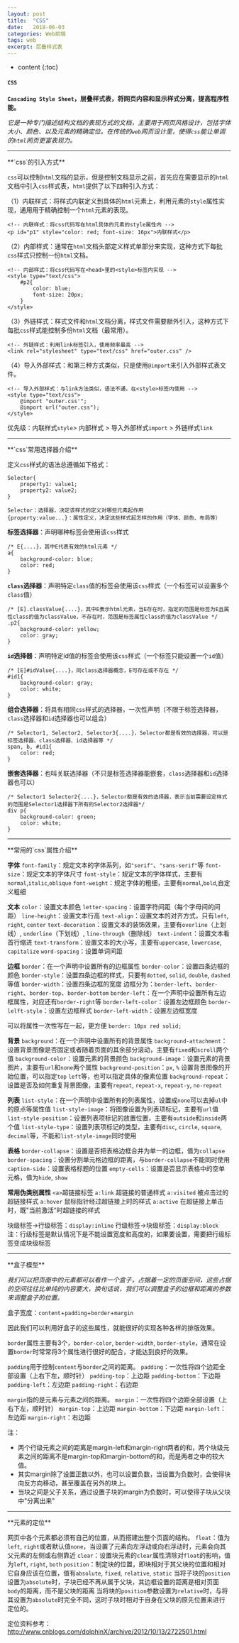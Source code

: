 ```yaml
---
layout: post
title:  "CSS"
date:   2018-06-03
categories: Web前端
tags: web
excerpt: 层叠样式表
---
```


* content
{:toc}

#### `CSS`

**`Cascading Style Sheet`，层叠样式表，将网页内容和显示样式分离，提高程序性能。**

_它是一种专门描述结构文档的表现方式的文档，主要用于网页风格设计，包括字体大小、颜色、以及元素的精确定位。在传统的`web`网页设计里，使得`css`能让单调的`html`网页更富表现力。_

<hr />
**`css`的引入方式**

`css`可以控制`html`文档的显示，但是控制文档显示之前，首先应在需要显示的`html`文档中引入`css`样式表，`html`提供了以下四种引入方式：

（1）内联样式：将样式内联定义到具体的`html`元素上，利用元素的`style`属性实现，通用用于精确控制一个`html`元素的表现。

    <!-- 内联样式：将css代码写在html具体的元素的style属性内 -->
    <p id="p1" style="color: red; font-size: 16px">内联样式</p>

（2）内部样式：通常在`html`文档头部定义样式单部分来实现，这种方式下每批`css`样式只控制一份`html`文档。

    <!-- 内部样式：将css代码写在<head>里的<style>标签内实现 -->
    <style type="text/css">
    	#p2{
    		color: blue;
    		font-size: 20px;
    	}
    </style>

（3）外链样式：样式文件和`html`文档分离，样式文件需要额外引入，这种方式下每批`css`样式能控制多份`html`文档（最常用）。

    <!-- 外链样式：利用link标签引入，使用频率最高 -->
    <link rel="stylesheet" type="text/css" href="outer.css" />

（4）导入外部样式：和第三种方式类似，只是使用`@import`来引入外部样式表文件。

    <!-- 导入外部样式：与link方法类似，语法不通，在<style>标签内使用 -->
    <style type="text/css">
    	@import "outer.css'";
    	@import url("outer.css");
    </style>

优先级：内联样式`style`> 内部样式 > 导入外部样式`import` > 外链样式`link`

<hr />
**`css`常用选择器介绍**

定义`css`样式的语法总遵循如下格式：

    Selector{
    	property1: value1;
    	property2: value2;
    }
    
    Selector：选择器，决定该样式的定义对哪些元素起作用
    {property:value...}：属性定义，决定这些样式起怎样的作用（字体、颜色、布局等）

**标签选择器**：声明哪种标签会使用该`css`样式

    /* E{....}，其中E代表有效的html元素 */
    a{
    	background-color: blue;
    	color: red;
    }

**`class`选择器**：声明特定`class`值的标签会使用该`css`样式（一个标签可以设置多个`class`值）

    /* [E].classValue{....}，其中E表示html元素，当E存在时，指定的范围是标签为E且属性class的值为classValue，不存在时，范围是标签属性class的值为classValue */
    .p2{
    	background-color: yellow;
    	color: gray;
    }

**`id`选择器**：声明特定id值的标签会使用该`css`样式（一个标签只能设置一个`id`值）

    /* [E]#idValue{....}，同class选择器概念，E可存在或不存在 */
    #id1{
    	background-color: gray;
    	color: white;
    }

**组合选择器**：将具有相同`css`样式的选择器，一次性声明（不限于标签选择器，`class`选择器和`id`选择器也可以组合）

    /* Selector1, Selector2, Selector3{....}，Selector都是有效的选择器，可以是标签选择器、class选择器、id选择器等 */
    span, b, #id1{
    	color: red;
    }

**嵌套选择器**：也叫关联选择器（不只是标签选择器能嵌套，`class`选择器和`id`选择器也可以）

    /* Selector1 Selector2{....}，Selector都是有效的选择器，表示当前需要设定样式的范围是Selector1选择器下所有的Selector2选择器*/
    div p{
    	background-color: green;
    	color: white;
    }

<hr />
**常用的`css`属性介绍**

**字体**
`font-family`：规定文本的字体系列，如`"serif"`、`"sans-serif"`等
`font-size`：规定文本的字体尺寸
`font-style`：规定文本的字体样式，主要有`normal`,`italic`,`oblique`
`font-weight`：规定字体的粗细，主要有`normal`,`bold`,自定义粗细

**文本**
`color`：设置文本颜色
`letter-spacing`：设置字符间距（每个字母间的间距）
`line-height`：设置文本行高
`text-align`：设置文本的对齐方式，只有`left`, `right`, `center`
`text-decoration`：设置文本的装饰效果，主要有`overline`（上划线）, `underline`（下划线）, 		`line-through`（删除线）
`text-indent`：设置文本看首行缩进
`text-transform`：设置文本的大小写，主要有`uppercase`, `lowercase`, `capitalize`
`word-spacing`：设置单词间距

**边框**
`border`：在一个声明中设置所有的边框属性
`border-color`：设置四条边框的颜色
`border-style`：设置四条边框的样式，只要有`dotted`, `solid`, `double`, `dashed`等值
`border-width`：设置四条边框的宽度
边框分为：`border-left`、`border-right`、`border-top`、`border-bottom`
`border-left`：在一个声明中设置所有左边框属性，对应还有`border-right`等
`border-left-color`：设置左边框颜色
`border-lelft-style`：设置左边框样式
`border-left-width`：设置左边框宽度
    
可以将属性一次性写在一起，更方便
`border: 10px red solid;`

**背景**
`background`：在一个声明中设置所有的背景属性
`background-attachment`：设置背景图像是否固定或者随着页面的其余部分滚动，主要有`fixed`和`scroll`两个值
`background-color`：设置元素的背景颜色
`background-image`：设置元素的背景图片，主要有`url`和`none`两个属性
`background-position`：`px`, `%` 设置背景图像的开始位置，可以指定`top` `left`等，也可以指定具体的像素位置
`background-repeat`：设置是否及如何重复背景图像，主要有`repeat`, `repeat-x`, `repeat-y`, `no-repeat`

**列表**
`list-style`：在一个声明中设置所有的列表属性，设置成`none`可以去掉`ul`中的原点等属性值
`list-style-image`：将图像设置为列表项标记，主要有`url`值
`list-style-position`：设置列表项标记的放置位置，主要有`outside`和`inside`两个值
`list-style-type`：设置列表项标记的类型，主要有`disc`, `circle`, `square`, `decimal`等，不能和`list-style-image`同时使用

**表格**
`border-collapse`：设置是否把表格边框合并为单一的边框，值为`collapse`
`border-spacing`：设置分割单元格边框的距离，与`border-collapse`不能同时使用
`caption-side`：设置表格标题的位置
`empty-cells`：设置是否显示表格中的空单元格，值为`hide`, `show`

**常用伪类别属性**
`<a>`超链接标签
	`a:link` 超链接的普通样式
	`a:visited` 被点击过的超链接样式
	`a:hover` 鼠标指针经过超链接上时的样式
	`a:active` 在超链接上单击时，既"当前激活"时超链接的样式
    
块级标签->行级标签：`display:inline`
行级标签->块级标签：`display:block`
注：行级标签是默认情况下是不能设置宽度和高度的，如果要设置，需要把行级标签变成块级标签
    
<hr />
**盒子模型**

_我们可以把页面中的元素都可以看作一个盒子，占据着一定的页面空间，这些占据的空间往往比单纯的内容要大，换句话说，我们可以调整盒子的边框和距离的参数来调整盒子的位置。_

盒子宽度：`content`+`padding`+`border`+`margin`

因此我们可以利用好盒子的这些属性，就能很好的实现各种各样的排版效果。

`border`属性主要有3个，`border-color`, `border-width`, `border-style`，通常在设置`border`时常常将3个属性进行很好的配合，才能达到良好的效果。

`padding`用于控制`content`与`border`之间的距离。
`padding`：一次性将四个边距全部设置（上右下左，顺时针）
`padding-top`：上边距
`padding-bottom`：下边距
`padding-left`：左边距
`padding-right`：右边距

`margin`指的是元素与元素之间的距离。
`margin`：一次性将四个边距全部设置（上右下左，顺时针）
`margin-top`：上边距
`margin-bottom`：下边距
`margin-left`：左边距
`margin-right`：右边距
    
注：

- 两个行级元素之间的距离是margin-left和margin-right两者的和，两个块级元素之间的距离不是margin-top和margin-bottom的和，而是两者之中的较大值。
- 其实margin除了设置正数以外，也可以设置负数，当设置为负数时，会使得块向反方向移动，甚至覆盖在另外的块上。
- 当块之间是父子关系，通过设置子块的margin为负数时，可以使得子块从父块中"分离出来"

<hr />
**元素的定位**

网页中各个元素都必须有自己的位置，从而搭建出整个页面的结构。
    `float`：值为`left`, `right`或者默认值`none`，当设置了元素向左浮动或向右浮动时，元素会向其父元素的左侧或右侧靠近
    `clear`：设置块元素的`clear`属性清除对`float`的影响，值为`left`, `right`, `both`
    `position`：制定块的位置，即块相对于其父块的位置和相对它自身应该在位置，值有`absolute`, `fixed`, `relative`, `static`
    当将子块的`position`设置为`absolute`时，子块已经不再从属于父块，其边框设置的距离是相对页面`body`的距离，而不是父块的距离
    当将块的`position`参数设置为`relative`时，与将其设置为`absolute`时完全不同，这时子块时相对于自身在父块的原先位置来进行定位的。

定位资料参考：http://www.cnblogs.com/dolphinX/archive/2012/10/13/2722501.html


